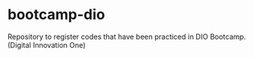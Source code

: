 # bootcamp-dio
Repository to register codes that have been practiced in DIO Bootcamp. (Digital Innovation One)
